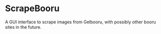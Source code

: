 # ScrapeBooru
A GUI interface to scrape images from Gelbooru, with possibly other booru sites in the future.
